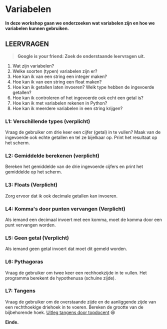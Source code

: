# Variabelen
**In deze workshop gaan we onderzoeken wat variabelen zijn en hoe we variabelen kunnen gebruiken.**

## LEERVRAGEN
> **Google is your friend: Zoek de onderstaande leervragen uit.** 

1. Wat zijn variabelen?
2. Welke soorten (typen) variabelen zijn er?
3. Hoe kan ik van een string een integer maken?
4. Hoe kan ik van een string een float maken?
5. Hoe kan ik getallen laten invoeren? Welk type hebben de ingevoerde getallen?
6. Hoe kan ik controleren of het ingevoerde ook echt een getal is?
7. Hoe kan ik met variabelen rekenen in Python?
8. Hoe kan ik meerdere variabelen in een string krijgen?


### L1: Verschillende types (verplicht)
Vraag de gebruiker om drie keer een cijfer (getal) in te vullen? Maak van de ingevoerde ook echte getallen en tel ze bijelkaar op. Print het resultaat op het scherm.


### L2: Gemiddelde berekenen (verplicht)
Bereken het gemiddelde van de drie ingevoerde cijfers en print het gemiddelde op het scherm.


### L3: Floats (Verplicht)
Zorg ervoor dat ik ook decimale getallen kan invoeren.


### L4: Komma's door punten vervangen (Verplicht)
Als iemand een decimaal invoert met een komma, moet de komma door een punt vervangen worden.


### L5: Geen getal (Verplicht)
Als iemand geen getal invoert dat moet dit gemeld worden.


### L6: Pythagoras
Vraag de gebruiker om twee keer een rechhoekzijde in te vullen. Het programma berekent de hypothenusa (schuine zijde).


### L7: Tangens
Vraag de gebruiker om de overstaande zijde en de aanliggende zijde van een rechthoekige driehoek in te voeren. Bereken de grootte van de bijbehorende hoek.
[Uitleg tangens door topdocent](https://youtu.be/6MreUxdaOoI?feature=shared)
 :laughing:


**Einde.**